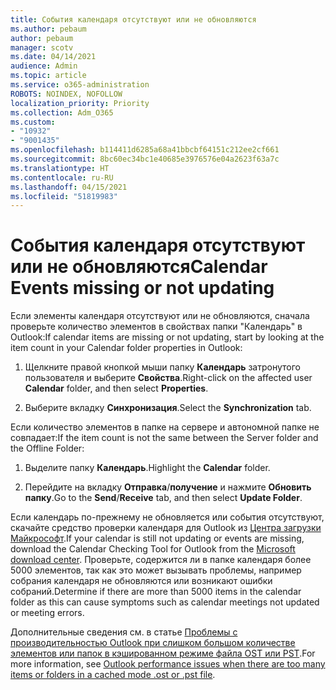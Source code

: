 ```yaml
---
title: События календаря отсутствуют или не обновляются
ms.author: pebaum
author: pebaum
manager: scotv
ms.date: 04/14/2021
audience: Admin
ms.topic: article
ms.service: o365-administration
ROBOTS: NOINDEX, NOFOLLOW
localization_priority: Priority
ms.collection: Adm_O365
ms.custom:
- "10932"
- "9001435"
ms.openlocfilehash: b114411d6285a68a41bbcbf64151c212ee2cf661
ms.sourcegitcommit: 8bc60ec34bc1e40685e3976576e04a2623f63a7c
ms.translationtype: HT
ms.contentlocale: ru-RU
ms.lasthandoff: 04/15/2021
ms.locfileid: "51819983"
---
```

# <a name="calendar-events-missing-or-not-updating"></a><span data-ttu-id="178d4-102">События календаря отсутствуют или не обновляются</span><span class="sxs-lookup"><span data-stu-id="178d4-102">Calendar Events missing or not updating</span></span>

<span data-ttu-id="178d4-103">Если элементы календаря отсутствуют или не обновляются, сначала проверьте количество элементов в свойствах папки "Календарь" в Outlook:</span><span class="sxs-lookup"><span data-stu-id="178d4-103">If calendar items are missing or not updating, start by looking at the item count in your Calendar folder properties in Outlook:</span></span> 

1. <span data-ttu-id="178d4-104">Щелкните правой кнопкой мыши папку **Календарь** затронутого пользователя и выберите **Свойства**.</span><span class="sxs-lookup"><span data-stu-id="178d4-104">Right-click on the affected user **Calendar** folder, and then select **Properties**.</span></span>

1. <span data-ttu-id="178d4-105">Выберите вкладку **Синхронизация**.</span><span class="sxs-lookup"><span data-stu-id="178d4-105">Select the **Synchronization** tab.</span></span>

<span data-ttu-id="178d4-106">Если количество элементов в папке на сервере и автономной папке не совпадает:</span><span class="sxs-lookup"><span data-stu-id="178d4-106">If the item count is not the same between the Server folder and the Offline Folder:</span></span>

1.  <span data-ttu-id="178d4-107">Выделите папку **Календарь**.</span><span class="sxs-lookup"><span data-stu-id="178d4-107">Highlight the **Calendar** folder.</span></span>

1.  <span data-ttu-id="178d4-108">Перейдите на вкладку **Отправка**/**получение** и нажмите **Обновить папку**.</span><span class="sxs-lookup"><span data-stu-id="178d4-108">Go to the **Send**/**Receive** tab, and then select **Update Folder**.</span></span>

<span data-ttu-id="178d4-109">Если календарь по-прежнему не обновляется или события отсутствуют, скачайте средство проверки календаря для Outlook из [Центра загрузки Майкрософт](https://www.microsoft.com/download/details.aspx?id=28786).</span><span class="sxs-lookup"><span data-stu-id="178d4-109">If your calendar is still not updating or events are missing, download the Calendar Checking Tool for Outlook from the [Microsoft download center](https://www.microsoft.com/download/details.aspx?id=28786).</span></span> <span data-ttu-id="178d4-110">Проверьте, содержится ли в папке календаря более 5000 элементов, так как это может вызывать проблемы, например собрания календаря не обновляются или возникают ошибки собраний.</span><span class="sxs-lookup"><span data-stu-id="178d4-110">Determine if there are more than 5000 items in the calendar folder as this can cause symptoms such as calendar meetings not updated or meeting errors.</span></span> 

<span data-ttu-id="178d4-111">Дополнительные сведения см. в статье [Проблемы с производительностью Outlook при слишком большом количестве элементов или папок в кэшированном режиме файла OST или PST](https://docs.microsoft.com/outlook/troubleshoot/performance/performance-issues-if-too-many-items-or-folders).</span><span class="sxs-lookup"><span data-stu-id="178d4-111">For more information, see [Outlook performance issues when there are too many items or folders in a cached mode .ost or .pst file](https://docs.microsoft.com/outlook/troubleshoot/performance/performance-issues-if-too-many-items-or-folders).</span></span>